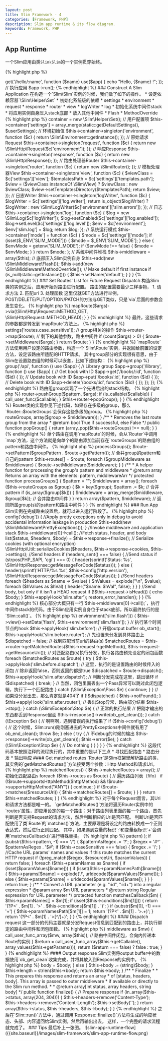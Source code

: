 ```yaml
---
layout: post
title: Slim Framework - 4
categories: [Framework, PHP]
description: Slim app runtime & its flow diagram.
keywords: Framework, PHP
---
```

## App Runtime

一个Slim应用由类`Slim\Slim`的一个实例贯穿始终。

{% highlight php %}
<?php
require "vendor/autoload.php";

// 构造Slim运行实例
$app = new \Slim\Slim();

// 设置路由
$app->get('/hello/:name', function ($name) use($app) {
    echo "Hello, {$name} !";
});

// 执行应用
$app->run();
{% endhighlight %}

### Construct A Slim Application

在构造一个`Slim\Slim`实例的时候，我们做了如下的操作。

* 设定依赖容器`\Slim\Helper\Set`
* 初始化系统级的依赖
    * settings
    * environment
    * request
    * response
    * router
    * view
    * logWriter
    * log
* 初始化系统中间件stack
    * 将应用实例自身压入stack底部
    * 放入其他中间件
        * Flash
        * MethodOverride

{% highlight php %}
<?php
namespace Slim;

class Slim
{
    /**
     * Constructor
     * @param  array $userSettings Associative array of application settings
     */
    public function __construct(array $userSettings = array())
    {
        // 构造依赖容器
        $this->container = new \Slim\Helper\Set();
        
        // 用户配置项
        $this->container['settings'] = array_merge(static::getDefaultSettings(), $userSettings);

        // 环境初始值
        $this->container->singleton('environment', function ($c) {
            return \Slim\Environment::getInstance();
        });

        // 原始请求Request
        $this->container->singleton('request', function ($c) {
            return new \Slim\Http\Request($c['environment']);
        });

        // 响应Response
        $this->container->singleton('response', function ($c) {
            return new \Slim\Http\Response();
        });

        // 路由处理器Router
        $this->container->singleton('router', function ($c) {
            return new \Slim\Router();
        });

        // 模板处理器View
        $this->container->singleton('view', function ($c) {
            $viewClass = $c['settings']['view'];
            $templatesPath = $c['settings']['templates.path'];

            $view = ($viewClass instanceOf \Slim\View) ? $viewClass : new $viewClass;
            $view->setTemplatesDirectory($templatesPath);
            return $view;
        });

        // 日志Writer
        $this->container->singleton('logWriter', function ($c) {
            $logWriter = $c['settings']['log.writer'];

            return is_object($logWriter) ? $logWriter : new \Slim\LogWriter($c['environment']['slim.errors']);
        });

        // 日志
        $this->container->singleton('log', function ($c) {
            $log = new \Slim\Log($c['logWriter']);
            $log->setEnabled($c['settings']['log.enabled']);
            $log->setLevel($c['settings']['log.level']);
            $env = $c['environment'];
            $env['slim.log'] = $log;

            return $log;
        });

        // 系统运行模式
        $this->container['mode'] = function ($c) {
            $mode = $c['settings']['mode'];

            if (isset($_ENV['SLIM_MODE'])) {
                $mode = $_ENV['SLIM_MODE'];
            } else {
                $envMode = getenv('SLIM_MODE');
                if ($envMode !== false) {
                    $mode = $envMode;
                }
            }

            return $mode;
        };

        // 系统中间件堆栈
        $this->middleware = array($this); // 底部压入Slim实例自身
        $this->add(new \Slim\Middleware\Flash());
        $this->add(new \Slim\Middleware\MethodOverride());

        // Make default if first instance
        if (is_null(static::getInstance())) {
            $this->setName('default');
        }
    }
}
{% endhighlight %}

### Set Routes' List for Future Request Dispatch

构造Slim类的实例之后，应用开始对路由进行配置。

路由的配置需要最少三样事物，

1. 请求方法
2. 匹配uri
3. 处理函数

这里仅就GET方法进行举例，POST/DELETE/PUT/OPTION/PATCH的方法与GET类似，只是`via`后面的参数会发生变化。

{% highlight php %}
<?php
namespace Slim;

class Slim {

    /**
     * Add GET route
     * @see    mapRoute()
     * @return \Slim\Route
     */
    public function get()
    {
        $args = func_get_args();

        return $this->mapRoute($args)->via(\Slim\Http\Request::METHOD_GET, \Slim\Http\Request::METHOD_HEAD);
    }
}
{% endhighlight %}

最终，这些请求的参数都是转发到`mapRoute`方法上。

{% highlight php %}
<?php
namespace Slim;

class Slim {

    protected function mapRoute($args)
    {
        // 第一个参数，uri
        $pattern = array_shift($args);
        // 最后一个参数，路由的执行函数
        $callable = array_pop($args);
        // 构造路由类实例
        $route = new \Slim\Route($pattern, $callable, $this->settings['routes.case_sensitive']);
        // group相关的操作
        $this->router->map($route);
        // 剩下的其他参数，路由中间件
        if (count($args) > 0) {
            $route->setMiddleware($args);
        }

        return $route;
    }
}
{% endhighlight %}

`mapRoute`方法使用用户设定的路由参数，构造一个`Slim\Route`实例，并返回给前置的设定方法，设定该路由所适配的HTTP请求。

其中group部分的实现很有意思，由于Slim在设置路由组的时候可以嵌套，比如下述结构：

{% highlight php %}
<?php
$app = new \Slim\Slim();

// API group
$app->group('/api', function () use ($app) {

    // Library group
    $app->group('/library', function () use ($app) {

        // Get book with ID
        $app->get('/books/:id', function ($id) {

        });

        // Update book with ID
        $app->put('/books/:id', function ($id) {

        });

        // Delete book with ID
        $app->delete('/books/:id', function ($id) {

        });

    });

});
{% endhighlight %}

路由组group实现了一个先进后出的stack结构。

{% highlight php %}
<?php
namespace Slim;

class Slim {

    /**
     * Route Groups
     *
     * This method accepts a route pattern and a callback all Route
     * declarations in the callback will be prepended by the group(s)
     * that it is in
     *
     * Accepts the same parameters as a standard route so:
     * (pattern, middleware1, middleware2, ..., $callback)
     */
    public function group()
    {
        $args = func_get_args();
        $pattern = array_shift($args);
        $callable = array_pop($args);
        // 将group的pattern和路由中间件存到router的group组中
        $this->router->pushGroup($pattern, $args);
        if (is_callable($callable)) {
            call_user_func($callable);
        }
        $this->router->popGroup();
    }
}
{% endhighlight %}

Router类的实现参见下述代码，如果存在多级的group，那么`Router::$routeGroups`会保存这些多级的group。

{% highlight php %}
<?php
namespace Slim;

class Router {

    /**
     * @var array Array containing all route groups
     */
    protected $routeGroups;

    /**
     * Add a route group to the array
     * @param  string     $group      The group pattern (ie. "/books/:id")
     * @param  array|null $middleware Optional parameter array of middleware
     * @return int        The index of the new group
     */
    public function pushGroup($group, $middleware = array())
    {
        return array_push($this->routeGroups, array($group => $middleware));
    }

    /**
     * Removes the last route group from the array
     * @return bool    True if successful, else False
     */
    public function popGroup()
    {
        return (array_pop($this->routeGroups) !== null);
    }
}
{% endhighlight %}

单个路由在调用`mapRoute`的时候，会从`Router`中调用`map`方法，这个方法就是向单个的路由添加当前存在`routeGroups`的路由组的pattern和路由中间件。

{% highlight php %}
<?php
namespace Slim;

class Router {

    /**
     * Add a route object to the router
     * @param  \Slim\Route     $route      The Slim Route
     */
    public function map(\Slim\Route $route)
    {
        list($groupPattern, $groupMiddleware) = $this->processGroups();

        $route->setPattern($groupPattern . $route->getPattern()); // 合并group的pattern和自己的pattern
        $this->routes[] = $route;


        foreach ($groupMiddleware as $middleware) {
            $route->setMiddleware($middleware);
        }
    }

    /**
     * A helper function for processing the group's pattern and middleware
     * @return array Returns an array with the elements: pattern, middlewareArr
     */
    protected function processGroups()
    {
        $pattern = "";
        $middleware = array();
        foreach ($this->routeGroups as $group) {
            $k = key($group);
            $pattern .= $k; // 合并pattern
            if (is_array($group[$k])) {
                $middleware = array_merge($middleware, $group[$k]); // 合并路由中间件
            }
        }
        return array($pattern, $middleware); // 返回所属group(s)的pattern和路由中间件
    }
}
{% endhighlight %}

### Run App

Slim实例在完成路由设置后，就可以进入运行阶段了。

{% highlight php %}
<?php
namespace Slim;

class Slim {

    /**
     * Run
     *
     * This method invokes the middleware stack, including the core Slim application;
     * the result is an array of HTTP status, header, and body. These three items
     * are returned to the HTTP client.
     */
    public function run()
    {
        set_error_handler(array('\Slim\Slim', 'handleErrors'));

        //Apply final outer middleware layers
        if ($this->config('debug')) {
            //Apply pretty exceptions only in debug to avoid accidental information leakage in production
            $this->add(new \Slim\Middleware\PrettyExceptions());
        }

        //Invoke middleware and application stack
        $this->middleware[0]->call();

        //Fetch status, header, and body
        list($status, $headers, $body) = $this->response->finalize();

        // Serialize cookies (with optional encryption)
        \Slim\Http\Util::serializeCookies($headers, $this->response->cookies, $this->settings);

        //Send headers
        if (headers_sent() === false) {
            //Send status
            if (strpos(PHP_SAPI, 'cgi') === 0) {
                header(sprintf('Status: %s', \Slim\Http\Response::getMessageForCode($status)));
            } else {
                header(sprintf('HTTP/%s %s', $this->config('http.version'), \Slim\Http\Response::getMessageForCode($status)));
            }

            //Send headers
            foreach ($headers as $name => $value) {
                $hValues = explode("\n", $value);
                foreach ($hValues as $hVal) {
                    header("$name: $hVal", false);
                }
            }
        }

        //Send body, but only if it isn't a HEAD request
        if (!$this->request->isHead()) {
            echo $body;
        }

        $this->applyHook('slim.after');

        restore_error_handler();
    }
}
{% endhighlight %}

核心部分大概只有一行`$this->middleware[0]->call();`，执行中间件stack的代码。由于Slim应用实例自身位于stack底部，所以最终执行的是`Slim::call()`。

{% highlight php %}
<?php
namespace Slim;

class Slim {

    /**
     * Call
     *
     * This method finds and iterates all route objects that match the current request URI.
     */
    public function call()
    {
        try {
            // 设置相关的flash session数据
            if (isset($this->environment['slim.flash'])) {
                $this->view()->setData('flash', $this->environment['slim.flash']);
            }
            // 执行某个时间节点的hook
            $this->applyHook('slim.before');
            // 开启output buffer
            ob_start();
            $this->applyHook('slim.before.router');
            // 先设置未分发到具体路由上
            $dispatched = false;
            // 找到匹配当前uri的路由(s)
            $matchedRoutes = $this->router->getMatchedRoutes($this->request->getMethod(), $this->request->getResourceUri());
            // 对匹配路由(s)执行分发，执行各路由预先设定的闭包函数
            foreach ($matchedRoutes as $route) {
                try {
                    $this->applyHook('slim.before.dispatch');
                    // 这里，执行的是设置路由的时候传入的闭包
                    // 除非返回false，否则返回的都是true
                    $dispatched = $route->dispatch();
                    $this->applyHook('slim.after.dispatch');
                    // 判断分发完成在这里，跳出循环
                    if ($dispatched) {
                        break;
                    }
                // 当然，闭包里面丢出一个Pass异常可以跳过此闭包逻辑，执行下一个匹配路由
                } catch (\Slim\Exception\Pass $e) {
                    continue;
                }
            }
            // 如果没分发出去，那么肯定就是404了
            if (!$dispatched) {
                $this->notFound();
            }
            $this->applyHook('slim.after.router');
            // 丢出Stop异常，路由部分结束
            $this->stop();
        } catch (\Slim\Exception\Stop $e) { // 正常的执行结果
            // 把刚才输出的东西都丢到Response里面
            $this->response()->write(ob_get_clean());
        } catch (\Exception $e) { // 啊啊啊，遇到错误的执行结果了
            if ($this->config('debug')) {
                // 这个时候，Slim::run()刚刚塞进去的PrettyExceptions中间件就有用了
                ob_end_clean();
                throw $e;
            } else {
                try {
                    // 不debug的时候的输出
                    $this->response()->write(ob_get_clean());
                    $this->error($e);
                } catch (\Slim\Exception\Stop $e) {
                    // Do nothing
                }
            }
        }
    }
}
{% endhighlight %}

这段代码基本按照注释的流程执行的，其中重要的是以下三点
* 寻找匹配路由
* 路由分发
* 输出响应

#### Get matched routes

`Router`是Slim框架里解析路由的类，其实例的`getMatchedRoutes()`方法接受两个参数：Http Method和请求Uri。

{% highlight php %}
<?php
namespace Slim;

class Router {

    /**
     * Return route objects that match the given HTTP method and URI
     * @param  string               $httpMethod   The HTTP method to match against
     * @param  string               $resourceUri  The resource URI to match against
     * @param  bool                 $reload       Should matching routes be re-parsed?
     * @return array[\Slim\Route]
     */
    public function getMatchedRoutes($httpMethod, $resourceUri, $reload = false)
    {
        if ($reload || is_null($this->matchedRoutes)) {
            $this->matchedRoutes = array(); // 初始化匹配路由s
            foreach ($this->routes as $route) { // 遍历路由列表（fifo）
                if (!$route->supportsHttpMethod($httpMethod) && !$route->supportsHttpMethod("ANY")) {
                    continue;
                }

                if ($route->matches($resourceUri)) {
                    $this->matchedRoutes[] = $route;
                }
            }
        }

        return $this->matchedRoutes;
    }
}
{% endhighlight %}

对于每个Request而言，其Uri和请求方法都是唯一的。

`getMatchedRoutes()`方法将遍历Router实例中的`routes`属性，即应用设定的每一个路由；对于路由列表里面的每一个路由，首先判断是否支持Request的请求方法，然后判断相应的Uri是否匹配。

判断Uri是否匹配使用了类`Route`的`matches()`方法，主要原理是将设定的路由转换成一个正则表达式，然后进行正则匹配。
其中，如果遇到变量的标识`:`和变量组标识`+`会调用`matchesCallback()`进行特殊替换。

{% highlight php %}
<?php
namespace Slim;

class Route {

    /**
     * Matches URI?
     *
     * Parse this route's pattern, and then compare it to an HTTP resource URI
     * This method was modeled after the techniques demonstrated by Dan Sosedoff at:
     *
     * http://blog.sosedoff.com/2009/09/20/rails-like-php-url-router/
     *
     * @param  string $resourceUri A Request URI
     * @return bool
     */
    public function matches($resourceUri)
    {
        //Convert URL params into regex patterns, construct a regex for this route, init params
        $patternAsRegex = preg_replace_callback(
            '#:([\w]+)\+?#',
            array($this, 'matchesCallback'),
            str_replace(')', ')?', (string)$this->pattern)
        );
        if (substr($this->pattern, -1) === '/') {
            $patternAsRegex .= '?';
        }

        $regex = '#^' . $patternAsRegex . '$#';

        if ($this->caseSensitive === false) {
            $regex .= 'i';
        }

        //Cache URL params' names and values if this route matches the current HTTP request
        if (!preg_match($regex, $resourceUri, $paramValues)) {
            return false;
        }
        foreach ($this->paramNames as $name) {
            if (isset($paramValues[$name])) {
                if (isset($this->paramNamesPath[$name])) {
                    $this->params[$name] = explode('/', urldecode($paramValues[$name]));
                } else {
                    $this->params[$name] = urldecode($paramValues[$name]);
                }
            }
        }

        return true;
    }

    /**
     * Convert a URL parameter (e.g. ":id", ":id+") into a regular expression
     * @param  array $m URL parameters
     * @return string       Regular expression for URL parameter
     */
    protected function matchesCallback($m)
    {
        $this->paramNames[] = $m[1];
        if (isset($this->conditions[$m[1]])) {
            return '(?P<' . $m[1] . '>' . $this->conditions[$m[1]] . ')';
        }
        if (substr($m[0], -1) === '+') {
            $this->paramNamesPath[$m[1]] = 1;

            return '(?P<' . $m[1] . '>.+)';
        }

        return '(?P<' . $m[1] . '>[^/]+)';
    }
}
{% endhighlight %}

#### Dispatch request

这一部分的代码主要就是分发Request信息到匹配到的路由上，并执行绑定的路由中间件和闭包函数。

{% highlight php %}
<?php
namespace Slim;

class Route {
    
    /**
     * Dispatch route
     *
     * This method invokes the route object's callable. If middleware is
     * registered for the route, each callable middleware is invoked in
     * the order specified.
     *
     * @return bool
     */
    public function dispatch()
    {
        foreach ($this->middleware as $mw) {
            call_user_func_array($mw, array($this)); // 路由中间件闭包，会向内传递本Route的实例
        }

        $return = call_user_func_array($this->getCallable(), array_values($this->getParams()));
        return ($return === false) ? false : true;
    }
}
{% endhighlight %}

#### Output response

Slim实例将output buffer中的数据使用`ob_get_clean`收集完成，并将其放入到Response的实例中。

{% highlight php %}
<?php
namespace Slim;

class Response {
    
    /**
     * Append HTTP response body
     * @param  string   $body       Content to append to the current HTTP response body
     * @param  bool     $replace    Overwrite existing response body?
     * @return string               The updated HTTP response body
     */
    public function write($body, $replace = false)
    {
        if ($replace) {
            $this->body = $body;
        } else {
            $this->body .= (string)$body;
        }
        $this->length = strlen($this->body);

        return $this->body;
    }

    /**
     * Finalize
     *
     * This prepares this response and returns an array
     * of [status, headers, body]. This array is passed to outer middleware
     * if available or directly to the Slim run method.
     *
     * @return array[int status, array headers, string body]
     */
    public function finalize()
    {
        // Prepare response
        if (in_array($this->status, array(204, 304))) {
            $this->headers->remove('Content-Type');
            $this->headers->remove('Content-Length');
            $this->setBody('');
        }

        return array($this->status, $this->headers, $this->body);
    }
}
{% endhighlight %}

之后在`Slim::run()`方法中，通过调用`Response::finalize()`方法将生成的响应状态、头部、内容返回给Slim实例，然后再输出出去。

这样，一个完整的请求流程就完成了。

### Tips

最后补上一张图。

![slim-app-runtime-flow]({{site.baseurl}}/images/slim-framework/slim-app-runtime-flow.png)